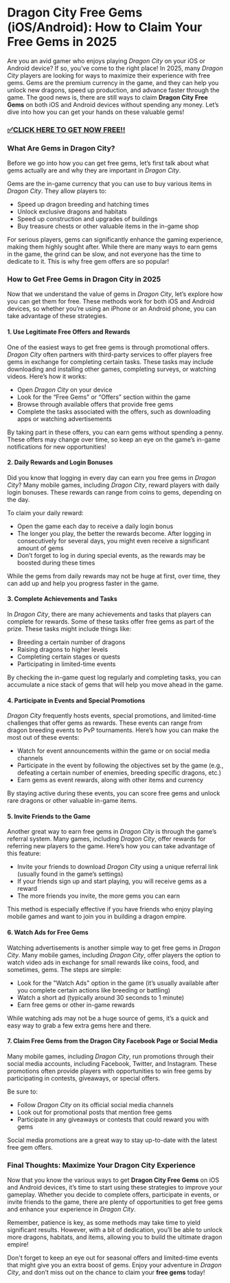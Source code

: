 # Dragon City Free Gems (iOS/Android): How to Claim Your Free Gems in 2025

Are you an avid gamer who enjoys playing *Dragon City* on your iOS or Android device? If so, you’ve come to the right place! In 2025, many *Dragon City* players are looking for ways to maximize their experience with free gems. Gems are the premium currency in the game, and they can help you unlock new dragons, speed up production, and advance faster through the game. The good news is, there are still ways to claim **Dragon City Free Gems** on both iOS and Android devices without spending any money. Let’s dive into how you can get your hands on these valuable gems!

### [✅CLICK HERE TO GET NOW FREE!!](https://freerewards.xyz/dragon/city/)

### What Are Gems in Dragon City?

Before we go into how you can get free gems, let’s first talk about what gems actually are and why they are important in *Dragon City*.

Gems are the in-game currency that you can use to buy various items in *Dragon City*. They allow players to:

- Speed up dragon breeding and hatching times
- Unlock exclusive dragons and habitats
- Speed up construction and upgrades of buildings
- Buy treasure chests or other valuable items in the in-game shop

For serious players, gems can significantly enhance the gaming experience, making them highly sought after. While there are many ways to earn gems in the game, the grind can be slow, and not everyone has the time to dedicate to it. This is why free gem offers are so popular!

### How to Get Free Gems in Dragon City in 2025

Now that we understand the value of gems in *Dragon City*, let’s explore how you can get them for free. These methods work for both iOS and Android devices, so whether you’re using an iPhone or an Android phone, you can take advantage of these strategies.

#### 1. **Use Legitimate Free Offers and Rewards**

One of the easiest ways to get free gems is through promotional offers. *Dragon City* often partners with third-party services to offer players free gems in exchange for completing certain tasks. These tasks may include downloading and installing other games, completing surveys, or watching videos. Here’s how it works:

- Open *Dragon City* on your device
- Look for the “Free Gems” or “Offers” section within the game
- Browse through available offers that provide free gems
- Complete the tasks associated with the offers, such as downloading apps or watching advertisements

By taking part in these offers, you can earn gems without spending a penny. These offers may change over time, so keep an eye on the game’s in-game notifications for new opportunities!

#### 2. **Daily Rewards and Login Bonuses**

Did you know that logging in every day can earn you free gems in *Dragon City*? Many mobile games, including *Dragon City*, reward players with daily login bonuses. These rewards can range from coins to gems, depending on the day.

To claim your daily reward:

- Open the game each day to receive a daily login bonus
- The longer you play, the better the rewards become. After logging in consecutively for several days, you might even receive a significant amount of gems
- Don’t forget to log in during special events, as the rewards may be boosted during these times

While the gems from daily rewards may not be huge at first, over time, they can add up and help you progress faster in the game.

#### 3. **Complete Achievements and Tasks**

In *Dragon City*, there are many achievements and tasks that players can complete for rewards. Some of these tasks offer free gems as part of the prize. These tasks might include things like:

- Breeding a certain number of dragons
- Raising dragons to higher levels
- Completing certain stages or quests
- Participating in limited-time events

By checking the in-game quest log regularly and completing tasks, you can accumulate a nice stack of gems that will help you move ahead in the game.

#### 4. **Participate in Events and Special Promotions**

*Dragon City* frequently hosts events, special promotions, and limited-time challenges that offer gems as rewards. These events can range from dragon breeding events to PvP tournaments. Here’s how you can make the most out of these events:

- Watch for event announcements within the game or on social media channels
- Participate in the event by following the objectives set by the game (e.g., defeating a certain number of enemies, breeding specific dragons, etc.)
- Earn gems as event rewards, along with other items and currency

By staying active during these events, you can score free gems and unlock rare dragons or other valuable in-game items.

#### 5. **Invite Friends to the Game**

Another great way to earn free gems in *Dragon City* is through the game’s referral system. Many games, including *Dragon City*, offer rewards for referring new players to the game. Here’s how you can take advantage of this feature:

- Invite your friends to download *Dragon City* using a unique referral link (usually found in the game’s settings)
- If your friends sign up and start playing, you will receive gems as a reward
- The more friends you invite, the more gems you can earn

This method is especially effective if you have friends who enjoy playing mobile games and want to join you in building a dragon empire.

#### 6. **Watch Ads for Free Gems**

Watching advertisements is another simple way to get free gems in *Dragon City*. Many mobile games, including *Dragon City*, offer players the option to watch video ads in exchange for small rewards like coins, food, and sometimes, gems. The steps are simple:

- Look for the "Watch Ads" option in the game (it’s usually available after you complete certain actions like breeding or battling)
- Watch a short ad (typically around 30 seconds to 1 minute)
- Earn free gems or other in-game rewards

While watching ads may not be a huge source of gems, it’s a quick and easy way to grab a few extra gems here and there.

#### 7. **Claim Free Gems from the Dragon City Facebook Page or Social Media**

Many mobile games, including *Dragon City*, run promotions through their social media accounts, including Facebook, Twitter, and Instagram. These promotions often provide players with opportunities to win free gems by participating in contests, giveaways, or special offers.

Be sure to:

- Follow *Dragon City* on its official social media channels
- Look out for promotional posts that mention free gems
- Participate in any giveaways or contests that could reward you with gems

Social media promotions are a great way to stay up-to-date with the latest free gem offers.

### Final Thoughts: Maximize Your Dragon City Experience

Now that you know the various ways to get **Dragon City Free Gems** on iOS and Android devices, it’s time to start using these strategies to improve your gameplay. Whether you decide to complete offers, participate in events, or invite friends to the game, there are plenty of opportunities to get free gems and enhance your experience in *Dragon City*.

Remember, patience is key, as some methods may take time to yield significant results. However, with a bit of dedication, you’ll be able to unlock more dragons, habitats, and items, allowing you to build the ultimate dragon empire!

Don't forget to keep an eye out for seasonal offers and limited-time events that might give you an extra boost of gems. Enjoy your adventure in *Dragon City*, and don’t miss out on the chance to claim your **free gems** today!
